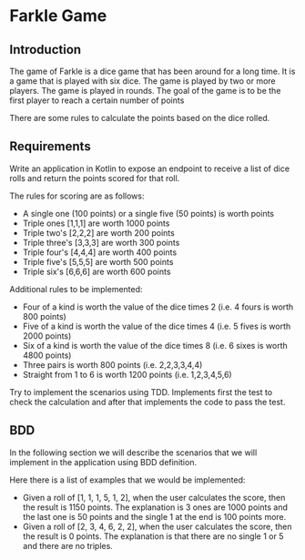 # Farkle Game

## Introduction

The game of Farkle is a dice game that has been around for a long time. It is a game that is played with six dice. The game is played by two or more players. The game is played in rounds. The goal of the game is to be the first player to reach a certain number of points

There are some rules to calculate the points based on the dice rolled.

## Requirements

Write an application in Kotlin to expose an endpoint to receive a list of dice rolls and return the points scored for that roll.

The rules for scoring are as follows:

- A single one (100 points) or a single five (50 points) is worth points
- Triple ones [1,1,1] are worth 1000 points
- Triple two's [2,2,2] are worth 200 points
- Triple three's [3,3,3] are worth 300 points
- Triple four's [4,4,4] are worth 400 points
- Triple five's [5,5,5] are worth 500 points
- Triple six's [6,6,6] are worth 600 points

Additional rules to be implemented:

- Four of a kind is worth the value of the dice times 2 (i.e. 4 fours is worth 800 points)
- Five of a kind is worth the value of the dice times 4 (i.e. 5 fives is worth 2000 points)
- Six of a kind is worth the value of the dice times 8 (i.e. 6 sixes is worth 4800 points)
- Three pairs is worth 800 points (i.e. 2,2,3,3,4,4)
- Straight from 1 to 6 is worth 1200 points (i.e. 1,2,3,4,5,6)

Try to implement the scenarios using TDD. Implements first the test to check the calculation and after that implements the code to pass the test.

## BDD

In the following section we will describe the scenarios that we will implement in the application using BDD definition.

Here there is a list of examples that we would be implemented:

- Given a roll of [1, 1, 1, 5, 1, 2], when the user calculates the score, then the result is 1150 points. The explanation is 3 ones are 1000 points and the last one is 50 points and the single 1 at the end is 100 points more.
- Given a roll of [2, 3, 4, 6, 2, 2], when the user calculates the score, then the result is 0 points. The explanation is that there are no single 1 or 5 and there are no triples.

